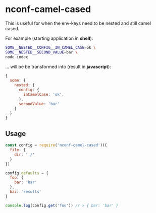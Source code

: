 # nconf-camel-cased

This is useful for when the env-keys need to be nested and still camel cased.

For example (starting application in **shell**):

```sh
SOME__NESTED__CONFIG__IN_CAMEL_CASE=ok \
SOME__NESTED__SECOND_VALUE=bar \
node index
```

... will be be transformed into (result in **javascript**):

```javascript
{
  some: {
    nested: {
      config: {
        inCamelCase: 'ok',
      },
      secondValue: 'bar'
    }
  }
}
```

## Usage
```javascript
const config = require('nconf-camel-cased')({
  file: {
    dir: './'
  }
})

config.defaults = {
  foo: {
    bar: 'bar'
  },
  baz: 'results'
}

console.log(config.get('foo')) // > { bar: 'bar' }
```
